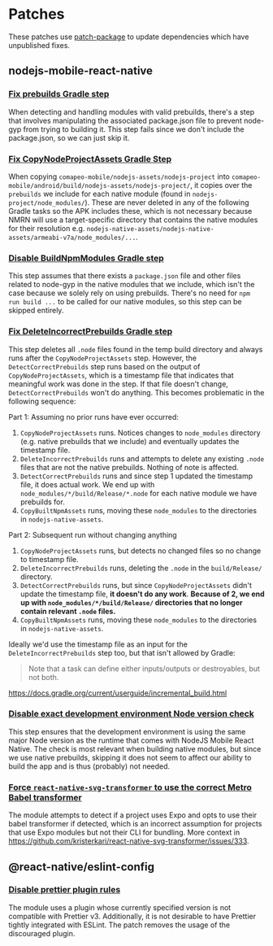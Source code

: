 # Patches

These patches use [patch-package](https://github.com/ds300/patch-package) to update dependencies which have unpublished fixes.

## nodejs-mobile-react-native

### [Fix prebuilds Gradle step](./nodejs-mobile-react-native+18.17.7+001+fix-prebuilds-gradle-step.patch)

When detecting and handling modules with valid prebuilds, there's a step that involves manipulating the associated package.json file to prevent node-gyp from trying to building it. This step fails since we don't include the package.json, so we can just skip it.

### [Fix CopyNodeProjectAssets Gradle Step](./nodejs-mobile-react-native+18.17.7+002+fix-copy-node-project-assets-gradle-step.patch)

When copying `comapeo-mobile/nodejs-assets/nodejs-project` into `comapeo-mobile/android/build/nodejs-assets/nodejs-project/`, it copies over the `prebuilds` we include for each native module (found in `nodejs-project/node_modules/`). These are never deleted in any of the following Gradle tasks so the APK includes these, which is not necessary because NMRN will use a target-specific directory that contains the native modules for their resolution e.g. `nodejs-native-assets/nodejs-native-assets/armeabi-v7a/node_modules/...`.

### [Disable BuildNpmModules Gradle step](./nodejs-mobile-react-native+18.17.7+003+disable-build-npm-modules-gradle-step.patch)

This step assumes that there exists a `package.json` file and other files related to node-gyp in the native modules that we include, which isn't the case because we solely rely on using prebuilds. There's no need for `npm run build ...` to be called for our native modules, so this step can be skipped entirely.

### [Fix DeleteIncorrectPrebuilds Gradle step](./nodejs-mobile-react-native+18.17.7+004+fix-delete-incorrect-prebuilds-gradle-step.patch)

This step deletes all `.node` files found in the temp build directory and always runs after the `CopyNodeProjectAssets` step. However, the `DetectCorrectPrebuilds` step runs based on the output of `CopyNodeProjectAssets`, which is a timestamp file that indicates that meaningful work was done in the step. If that file doesn't change, `DetectCorrectPrebuilds` won't do anything. This becomes problematic in the following sequence:

Part 1: Assuming no prior runs have ever occurred:

1. `CopyNodeProjectAssets` runs. Notices changes to `node_modules` directory (e.g. native prebuilds that we include) and eventually updates the timestamp file.
2. `DeleteIncorrectPrebuilds` runs and attempts to delete any existing `.node` files that are not the native prebuilds. Nothing of note is affected.
3. `DetectCorrectPrebuilds` runs and since step 1 updated the timestamp file, it does actual work. We end up with `node_modules/*/build/Release/*.node` for each native module we have prebuilds for.
4. `CopyBuiltNpmAssets` runs, moving these `node_modules` to the directories in `nodejs-native-assets`.

Part 2: Subsequent run without changing anything

1. `CopyNodeProjectAssets` runs, but detects no changed files so no change to timestamp file.
2. `DeleteIncorrectPrebuilds` runs, deleting the `.node` in the `build/Release/` directory.
3. `DetectCorrectPrebuilds` runs, but since `CopyNodeProjectAssets` didn't update the timestamp file, **it doesn't do any work**. **Because of 2, we end up with `node_modules/*/build/Release/` directories that no longer contain relevant `.node` files.**
4. `CopyBuiltNpmAssets` runs, moving these `node_modules` to the directories in `nodejs-native-assets`.

Ideally we'd use the timestamp file as an input for the `DeleteIncorrectPrebuilds` step too, but that isn't allowed by Gradle:

> Note that a task can define either inputs/outputs or destroyables, but not both.

https://docs.gradle.org/current/userguide/incremental_build.html

### [Disable exact development environment Node version check](./nodejs-mobile-react-native+18.17.7+005+disable-node-version-check.patch)

This step ensures that the development environment is using the same major Node version as the runtime that comes with NodeJS Mobile React Native. The check is most relevant when building native modules, but since we use native prebuilds, skipping it does not seem to affect our ability to build the app and is thus (probably) not needed.

### [Force `react-native-svg-transformer` to use the correct Metro Babel transformer](./react-native-svg-transformer+1.3.0.patch)

The module attempts to detect if a project uses Expo and opts to use their babel transformer if detected, which is an incorrect assumption for projects that use Expo modules but not their CLI for bundling. More context in https://github.com/kristerkari/react-native-svg-transformer/issues/333.

## @react-native/eslint-config

### [Disable prettier plugin rules](./@react-native+eslint-config+0.73.2+001+disable-prettier-plugin.patch)

The module uses a plugin whose currently specified version is not compatible with Prettier v3. Additionally, it is not desirable to have Prettier tightly integrated with ESLint. The patch removes the usage of the discouraged plugin.
